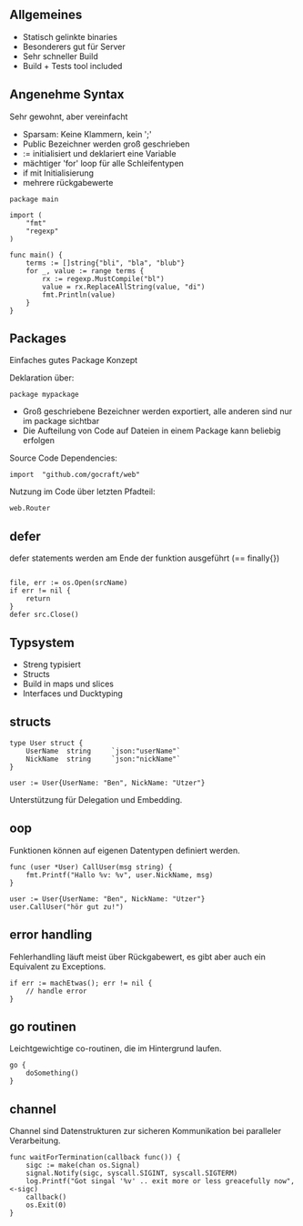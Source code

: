 
Allgemeines
------------

* Statisch gelinkte binaries
* Besonderers gut für Server
* Sehr schneller Build
* Build + Tests tool included

Angenehme Syntax
-----------------
Sehr gewohnt, aber vereinfacht
* Sparsam: Keine Klammern, kein ';'
* Public Bezeichner werden groß geschrieben
* := initialisiert und deklariert eine Variable
* mächtiger 'for' loop für alle Schleifentypen
* if mit Initialisierung
* mehrere rückgabewerte

```
package main

import (
	"fmt"
	"regexp"
)

func main() {
	terms := []string{"bli", "bla", "blub"}
	for _, value := range terms {
		rx := regexp.MustCompile("bl")
		value = rx.ReplaceAllString(value, "di")
		fmt.Println(value)
	}
}
```

Packages
----------
Einfaches gutes Package Konzept

Deklaration über:
```
package mypackage
```

* Groß geschriebene Bezeichner werden exportiert, alle anderen sind nur im package sichtbar
* Die Aufteilung von Code auf Dateien in einem Package kann beliebig erfolgen


Source Code Dependencies:
```
import  "github.com/gocraft/web"
```

Nutzung im Code über letzten Pfadteil:
```
web.Router
```

defer
-------
defer statements werden am Ende der funktion ausgeführt (== finally{})

```

file, err := os.Open(srcName)
if err != nil {
    return
}
defer src.Close()
```

Typsystem
-------------
* Streng typisiert
* Structs
* Build in maps und slices
* Interfaces und Ducktyping

structs
---------
```
type User struct {
	UserName  string     `json:"userName"`
	NickName  string     `json:"nickName"`
}

user := User{UserName: "Ben", NickName: "Utzer"}
```

Unterstützung für Delegation und Embedding.

oop
---------
Funktionen können auf eigenen Datentypen definiert werden.

```
func (user *User) CallUser(msg string) {
    fmt.Printf("Hallo %v: %v", user.NickName, msg)
}

user := User{UserName: "Ben", NickName: "Utzer"}
user.CallUser("hör gut zu!")
```


error handling
---------------
Fehlerhandling läuft meist über Rückgabewert,
es gibt aber auch ein Equivalent zu Exceptions.
```
if err := machEtwas(); err != nil {
    // handle error
}
```

go routinen
-------------
Leichtgewichtige co-routinen, die im Hintergrund laufen.
```
go {
    doSomething()
}
```

channel
---------
Channel sind Datenstrukturen zur sicheren Kommunikation bei paralleler Verarbeitung. 
```
func waitForTermination(callback func()) {
	sigc := make(chan os.Signal)
	signal.Notify(sigc, syscall.SIGINT, syscall.SIGTERM)
	log.Printf("Got singal '%v' .. exit more or less greacefully now", <-sigc)
	callback()
	os.Exit(0)
}
```
